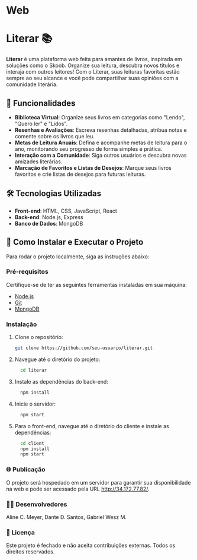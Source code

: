 # Web
# Literar 📚

**Literar** é uma plataforma web feita para amantes de livros, inspirada em soluções como o Skoob. Organize sua leitura, descubra novos títulos e interaja com outros leitores! Com o Literar, suas leituras favoritas estão sempre ao seu alcance e você pode compartilhar suas opiniões com a comunidade literária.

## 🚀 Funcionalidades

- **Biblioteca Virtual**: Organize seus livros em categorias como "Lendo", "Quero ler" e "Lidos".
- **Resenhas e Avaliações**: Escreva resenhas detalhadas, atribua notas e comente sobre os livros que leu.
- **Metas de Leitura Anuais**: Defina e acompanhe metas de leitura para o ano, monitorando seu progresso de forma simples e prática.
- **Interação com a Comunidade**: Siga outros usuários e descubra novas amizades literárias.
- **Marcação de Favoritos e Listas de Desejos**: Marque seus livros favoritos e crie listas de desejos para futuras leituras.

## 🛠️ Tecnologias Utilizadas

- **Front-end**: HTML, CSS, JavaScript, React
- **Back-end**: Node.js, Express
- **Banco de Dados**: MongoDB

## 🎯 Como Instalar e Executar o Projeto

Para rodar o projeto localmente, siga as instruções abaixo:

### Pré-requisitos

Certifique-se de ter as seguintes ferramentas instaladas em sua máquina:
- [Node.js](https://nodejs.org/)
- [Git](https://git-scm.com/)
- [MongoDB](https://www.mongodb.com/)

### Instalação

1. Clone o repositório:
   ```bash
   git clone https://github.com/seu-usuario/literar.git

2. Navegue até o diretório do projeto:
   ```bash
	 cd literar
3. Instale as dependências do back-end:
   ```bash
	 npm install
4. Inicie o servidor:
   ```bash
	 npm start
5. Para o front-end, navegue até o diretório do cliente e instale as dependências:
   ```bash
	 cd client
	 npm install
	 npm start

### 🌐 Publicação
O projeto será hospedado em um servidor para garantir sua disponibilidade na web e pode ser acessado pela URL http://34.172.77.82/.

### 👩‍💻 Desenvolvedores
Aline C. Meyer,
Dante D. Santos,
Gabriel Wesz M.	

### 📄 Licença
Este projeto é fechado e não aceita contribuições externas. Todos os direitos reservados.
